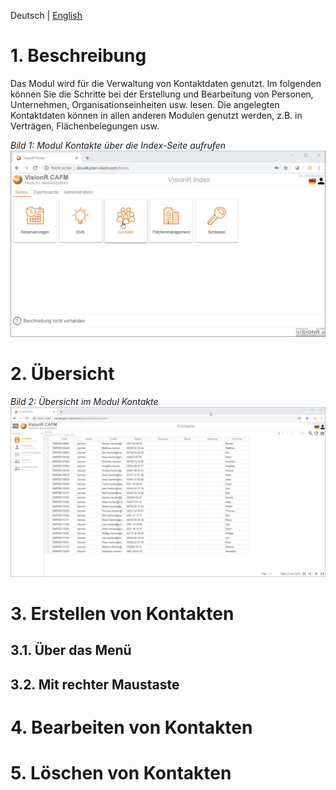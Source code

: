 <!-- TITLE: Modul "Kontakte" für normale Benutzer -->
<!-- SUBTITLE: Modul für die Verwaltung von Personen, Unternahmen, Gemenschaften, Organisationsstrukturen usw.-->

Deutsch | [English](/en-US/modules/contacts/user)
# 1. Beschreibung
Das Modul wird für die Verwaltung von Kontaktdaten genutzt. Im folgenden können Sie die Schritte bei der Erstellung und Bearbeitung von Personen, Unternehmen, Organisationseinheiten usw. lesen. Die angelegten Kontaktdaten können in allen anderen Modulen genutzt werden, z.B. in Verträgen, Flächenbelegungen usw. 

*Bild 1: Modul Kontakte über die Index-Seite aufrufen*
![Modul Kontakte Benutzer](/uploads/kontakte/modul-kontakte-forms-seiten.jpg "Modul Kontakte Benutzer")

# 2. Übersicht
*Bild 2: Übersicht im Modul Kontakte*
![Modul Kontakte Übersicht](/uploads/kontakte/modul-kontakte-forms-seiten-overview.jpg "Modul Kontakte Übersicht")
# 3. Erstellen von Kontakten
## 3.1. Über das Menü
## 3.2. Mit rechter Maustaste
# 4. Bearbeiten von Kontakten
# 5. Löschen von Kontakten